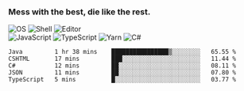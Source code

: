 ### Mess with the best, die like the rest.

![OS](https://img.shields.io/badge/-Arch-informational?style=flat&logo=arch-linux&logoColor=white&color=1793D1)
![Shell](https://img.shields.io/badge/-Zsh-informational?style=flat&logo=gnu-bash&logoColor=white&color=4EAA25)
![Editor](https://img.shields.io/badge/-Visual%20Studio%20Code-informational?style=flat&logo=visual-studio-code&logoColor=white&color=007ACC)\
![JavaScript](https://img.shields.io/badge/-JavaScript-informational?style=flat&logo=javascript&logoColor=white&color=F7DF1E)
![TypeScript](https://img.shields.io/badge/-TypeScript-informational?style=flat&logo=typescript&logoColor=white&color=007ACC)
![Yarn](https://img.shields.io/badge/-Yarn-informational?style=flat&logo=yarn&logoColor=white&color=2C8EBB)
![C#](https://img.shields.io/badge/-C%23-informational?style=flat&logo=.NET&logoColor=white&color=5C2D91)

<!--START_SECTION:waka-->
```text
Java         1 hr 38 mins    ████████████████▒░░░░░░░░   65.55 % 
CSHTML       17 mins         ███░░░░░░░░░░░░░░░░░░░░░░   11.44 % 
C#           12 mins         ██░░░░░░░░░░░░░░░░░░░░░░░   08.11 % 
JSON         11 mins         ██░░░░░░░░░░░░░░░░░░░░░░░   07.80 % 
TypeScript   5 mins          █░░░░░░░░░░░░░░░░░░░░░░░░   03.77 % 
```
<!--END_SECTION:waka-->
